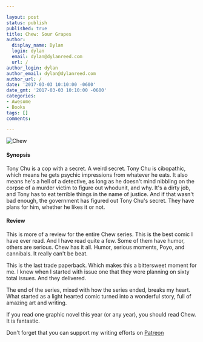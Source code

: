 ```yaml
---

layout: post
status: publish
published: true
title: Chew: Sour Grapes
author:
  display_name: Dylan
  login: dylan
  email: dylan@dylanreed.com
  url: /
author_login: dylan
author_email: dylan@dylanreed.com
author_url: /
date: '2017-03-03 10:10:00 -0600'
date_gmt: '2017-03-03 10:10:00 -0600'
categories:
- Awesome
- Books
tags: []
comments:

---
```

![Chew](https://raw.githubusercontent.com/dylanreed/dylanreed.com/gh-pages/Images/chew-sour-grapes.jpg)

<h4>Synopsis</h4>

Tony Chu is a cop with a secret. A weird secret. Tony Chu is cibopathic, which means he gets psychic impressions from whatever he eats. It also means he's a hell of a detective, as long as he doesn't mind nibbling on the corpse of a murder victim to figure out whodunit, and why. It's a dirty job, and Tony has to eat terrible things in the name of justice. And if that wasn't bad enough, the government has figured out Tony Chu's secret. They have plans for him, whether he likes it or not. 

<h4>Review</h4>

This is more of a review for the entire Chew series. This is the best comic I have ever read. And I have read quite a few. Some of them have humor, others are serious. Chew has it all. Humor, serious moments, Poyo, and cannibals. It really can't be beat. 

This is the last trade paperback. Which makes this a bittersweet moment for me. I knew when I started with issue one that they were planning on sixty total issues. And they delivered. 

The end of the series, mixed with how the series ended, breaks my heart. What started as a light hearted comic turned into a wonderful story, full of amazing art and writing. 

If you read one graphic novel this year (or any year), you should read Chew. It is fantastic. 


Don't forget that you can support my writing efforts on [Patreon](https://www.patreon.com/dylanreed)